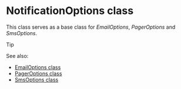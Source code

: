 # NotificationOptions class

This class serves as a base class for *EmailOptions*, *PagerOptions* and *SmsOptions*.

> [!TIP]
> See also:
> - [EmailOptions class](EmailOptions_class.md)
> - [PagerOptions class](PagerOptions_class.md)
> - [SmsOptions class](SmsOptions_class.md)
>
